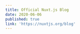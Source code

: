 ```yaml
---
title: Official Nuxt.js Blog
date: 2020-06-06
published: true
link: 'https://nuxtjs.org/blog'
---
```

